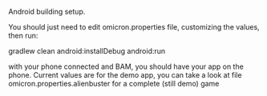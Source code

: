 Android building setup.

You should just need to edit omicron.properties file, customizing the values, then run:

gradlew clean android:installDebug android:run

with your phone connected and BAM, you should have your app on the phone.
Current values are for the demo app, you can take a look at file omicron.properties.alienbuster for a complete (still demo) game